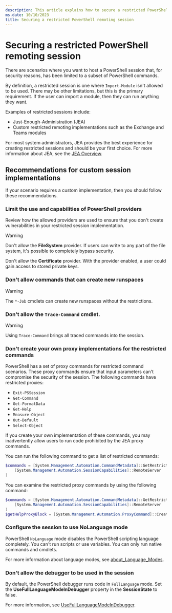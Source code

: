```yaml
---
description: This article explains how to secure a restricted PowerShell session that is used for secure remote access.
ms.date: 10/10/2023
title: Securing a restricted PowerShell remoting session
---
```

# Securing a restricted PowerShell remoting session

There are scenarios where you want to host a PowerShell session that, for security reasons, has been
limited to a subset of PowerShell commands.

By definition, a restricted session is one where `Import-Module` isn't allowed to be used. There may
be other limitations, but this is the primary requirement. If the user can import a module, then
they can run anything they want.

Examples of restricted sessions include:

- Just-Enough-Administration (JEA)
- Custom restricted remoting implementations such as the Exchange and Teams modules

For most system administrators, JEA provides the best experience for creating restricted sessions
and should be your first choice. For more information about JEA, see the [JEA Overview][01].

## Recommendations for custom session implementations

If your scenario requires a custom implementation, then you should follow these recommendations.

### Limit the use and capabilities of PowerShell providers

Review how the allowed providers are used to ensure that you don't create vulnerabilities in your
restricted session implementation.

> [!WARNING]
> Don't allow the **FileSystem** provider. If users can write to any part of the file system, it's
> possible to completely bypass security.
>
> Don't allow the **Certificate** provider. With the provider enabled, a user could gain access to
> stored private keys.

### Don't allow commands that can create new runspaces

> [!WARNING]
> The `*-Job` cmdlets can create new runspaces without the restrictions.

### Don't allow the `Trace-Command` cmdlet.

> [!WARNING]
> Using `Trace-Command` brings all traced commands into the session.

### Don't create your own proxy implementations for the restricted commands

PowerShell has a set of proxy commands for restricted command scenarios. These proxy commands
ensure that input parameters can't compromise the security of the session. The following commands
have restricted proxies:

- `Exit-PSSession`
- `Get-Command`
- `Get-FormatData`
- `Get-Help`
- `Measure-Object`
- `Out-Default`
- `Select-Object`

If you create your own implementation of these commands, you may inadvertently allow users to run
code prohibited by the JEA proxy commands.

You can run the following command to get a list of restricted commands:

```powershell
$commands = [System.Management.Automation.CommandMetadata]::GetRestrictedCommands(
    [System.Management.Automation.SessionCapabilities]::RemoteServer
)
```

You can examine the restricted proxy commands by using the following command:

```powershell
$commands = [System.Management.Automation.CommandMetadata]::GetRestrictedCommands(
    [System.Management.Automation.SessionCapabilities]::RemoteServer
)
$getHelpProxyBlock = [System.Management.Automation.ProxyCommand]::Create($commands['Get-Help'])
```

### Configure the session to use NoLanguage mode

PowerShell `NoLanguage` mode disables the PowerShell scripting language completely. You can't run
scripts or use variables. You can only run native commands and cmdlets.

For more information about language modes, see [about_Language_Modes][03].

### Don't allow the debugger to be used in the session

By default, the PowerShell debugger runs code in `FullLanguage` mode. Set the
**UseFullLanguageModeInDebugger** property in the **SessionState** to false.

For more information, see [UseFullLanguageModeInDebugger][02].

<!-- link references -->
[01]: ../../learn/remoting/jea/overview.md
[02]: /dotnet/api/system.management.automation.sessionstate.usefulllanguagemodeindebugger?#system-management-automation-sessionstate-usefulllanguagemodeindebugger
[03]: /powershell/module/microsoft.powershell.core/about/about_language_modes
